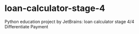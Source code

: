 # loan-calculator-stage-4
Python education project by JetBrains: loan calculator stage 4/4 Differentiate Payment
